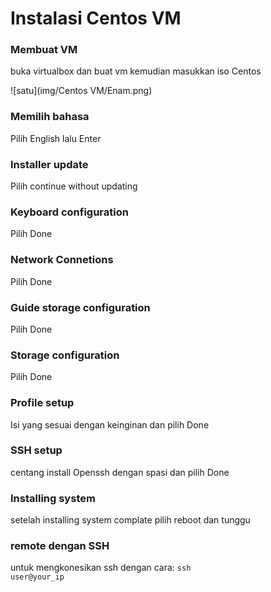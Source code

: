 # Instalasi Centos VM

### Membuat VM
buka virtualbox dan buat vm kemudian masukkan iso Centos

![satu](img/Centos VM/Enam.png)

### Memilih bahasa
Pilih English lalu Enter


### Installer update
Pilih continue without updating


### Keyboard configuration
Pilih Done


### Network Connetions
Pilih Done


### Guide storage configuration
Pilih Done


### Storage configuration
Pilih Done


### Profile setup
Isi yang sesuai dengan keinginan dan pilih Done


### SSH setup
centang install Openssh dengan spasi dan pilih Done


### Installing system
setelah installing system complate pilih reboot dan tunggu


### remote dengan SSH
untuk mengkonesikan ssh dengan cara:
<code>ssh user@your_ip</code>

